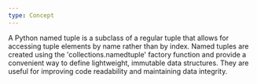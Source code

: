 ```yaml
---
type: Concept
---
```


A Python named tuple is a subclass of a regular tuple that allows for accessing tuple elements by name rather than by index. Named tuples are created using the 'collections.namedtuple' factory function and provide a convenient way to define lightweight, immutable data structures. They are useful for improving code readability and maintaining data integrity.